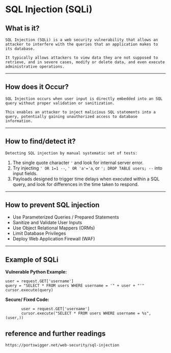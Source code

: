 # SQL Injection (SQLi)

## What is it?

    SQL Injection (SQLi) is a web security vulnerability that allows an attacker to interfere with the queries that an application makes to its database.
      
    It typically allows attackers to view data they are not supposed to retrieve, and in severe cases, modify or delete data, and even execute administrative operations.

---

## How does it Occur?

    SQL Injection occurs when user input is directly embedded into an SQL query without proper validation or sanitization. 
      
    This enables an attacker to inject malicious SQL statements into a query, potentially gaining unauthorized access to database information.

---

## How to find/detect it?

    Detecting SQL injection by manual systematic set of tests:

1. The single quote character `'` and look for internal server error.
2. Try injecting `' OR 1=1 --`, `' OR 'a'='a`, or `'; DROP TABLE users; --` into input fields.
3. Payloads designed to trigger time delays when executed within a SQL query, and look for differences in the time taken to respond.

---

## How to prevent SQL injection

- Use Parameterized Queries / Prepared Statements  
- Sanitize and Validate User Inputs  
- Use Object Relational Mappers (ORMs)  
- Limit Database Privileges  
- Deploy Web Application Firewall (WAF)

---

## Example of SQLi

**Vulnerable Python Example:**

```
user = request.GET['username']
query = "SELECT * FROM users WHERE username = '" + user + "'"
cursor.execute(query)
```
    
**Secure/ Fixed Code:**

 ```
        user = request.GET['username']
        cursor.execute("SELECT * FROM users WHERE username = %s", (user,))
```

## reference and further readings

    https://portswigger.net/web-security/sql-injection
